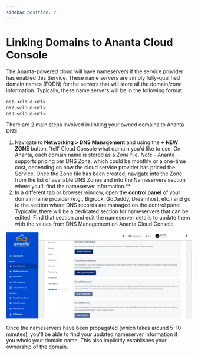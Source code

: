 ```yaml
---
sidebar_position: 2
---
```

# Linking Domains to Ananta Cloud Console

The Ananta-powered cloud will have nameservers if the service provider has enabled this Service. These name servers are simply fully-qualified domain names (FQDN) for the servers that will store all the domain/zone information. Typically, these name servers will be in the following format:

```
ns1.<cloud-url>  
ns2.<cloud-url>  
ns3.<cloud-url>
```


There are 2 main steps involved in linking your owned domains to Ananta DNS.

1. Navigate to **Networking > DNS Management** and using the **+ NEW ZONE** button, 'tell' Cloud Console what domain you'd like to use. On Ananta, each domain name is stored as a _Zone_ file. *Note* - Ananta supports pricing per DNS Zone, which could be monthly or a one-time cost, depending on how the cloud service provider has priced the Service. Once the Zone file has been created, navigate into the Zone from the list of available DNS Zones and into the Nameservers section where you'll find the nameserver information.**
2. In a different tab or browser window, open the **control panel** of your domain name provider (e.g., Bigrock, GoDaddy, Dreamhost, etc.) and go to the section where DNS records are managed on the control panel. Typically, there will be a dedicated section for nameservers that can be edited. Find that section and edit the nameserver details to update them with the values from DNS Management on Ananta Cloud Console.

![Linking Domains to Ananta Cloud Console](img/LinkingDomainstoAnantaCloudConsole.png)

Once the nameservers have been propagated (which takes around 5-10 minutes), you'll be able to find your updated nameserver information if you whois your domain name. This also implicitly establishes your ownership of the domain.


